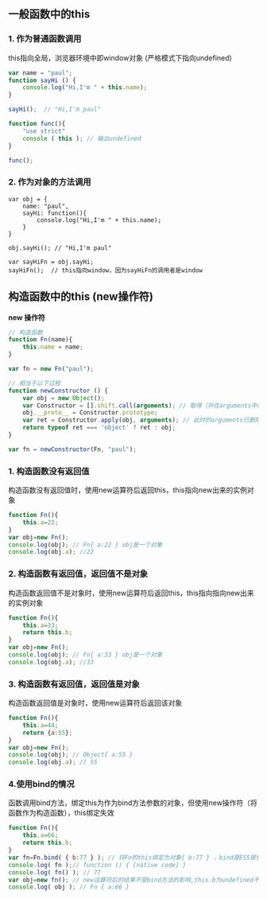 ## 一般函数中的this
### 1. 作为普通函数调用
this指向全局，浏览器环境中即window对象 (严格模式下指向undefined)
```js
var name = "paul";
function sayHi () {
    console.log("Hi,I'm " + this.name);
}

sayHi();  // "Hi,I'm paul"

function func(){ 
    "use strict"
    console ( this ); // 输出undefined
}

func();
```

### 2. 作为对象的方法调用
```
var obj = {
    name: "paul",
    sayHi: function(){
        console.log("Hi,I'm " + this.name);
    }
}

obj.sayHi(); // "Hi,I'm paul"

var sayHiFn = obj.sayHi;
sayHiFn();  // this指向window，因为sayHiFn的调用者是window
```

## 构造函数中的this (new操作符)
**new 操作符**
```js
// 构造函数
function Fn(name){
    this.name = name;
}
```
```js
var fn = new Fn("paul");

// 相当于以下过程
function newConstructor () {
    var obj = new Object();
    var Constructor = [].shift.call(arguments); // 取得（并在arguments中删除）第一个参数，即构造函数
    obj.__proto__ = Constructor.prototype;
    var ret = Constructor.apply(obj, arguments); // 此时的arguments已删除第一个参数（constructor）
    return typeof ret === 'object' ? ret : obj;
}

var fn = newConstructor(Fn, "paul");
```

### 1. 构造函数没有返回值
构造函数没有返回值时，使用new运算符后返回this，this指向new出来的实例对象
```js
function Fn(){
    this.a=22;
}
var obj=new Fn();
console.log(obj); // Fn{ a:22 } obj是一个对象
console.log(obj.a); //22
```
### 2. 构造函数有返回值，返回值不是对象
构造函数返回值不是对象时，使用new运算符后返回this，this指向指向new出来的实例对象
```js
function Fn(){
    this.a=33;
    return this.b;
}
var obj=new Fn();
console.log(obj); // Fn{ a:33 } obj是一个对象
console.log(obj.a); //33
```
### 3. 构造函数有返回值，返回值是对象
构造函数返回值是对象时，使用new运算符后返回该对象
```js
function Fn(){
    this.a=44;
    return {a:55};
}
var obj=new Fn();
console.log(obj); // Object{ a:55 }
console.log(obj.a); // 55
```
### 4.使用bind的情况
函数调用bind方法，绑定this为作为bind方法参数的对象，但使用new操作符（将函数作为构造函数），this绑定失效
```js
function Fn(){
    this.a=66;
    return this.b;
}
var fn=Fn.bind( { b:77 } ); // 将Fn的this绑定为对象{ b:77 } ，bind是ES5提供的方法，IE9以下不支持
console.log( fn );// function () { [native code] }
console.log( fn() ); // 77
var obj=new fn(); // new运算符后的结果不受bind方法的影响,this.b为undefined不是对象，属于情况2（null相同）
console.log( obj ); // Fn { a:66 }
```


